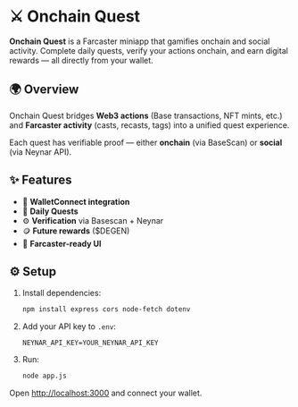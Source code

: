 # ⚔️ Onchain Quest

**Onchain Quest** is a Farcaster miniapp that gamifies onchain and social activity.
Complete daily quests, verify your actions onchain, and earn digital rewards — all directly from your wallet.

## 🌍 Overview

Onchain Quest bridges **Web3 actions** (Base transactions, NFT mints, etc.) and **Farcaster activity** (casts, recasts, tags) into a unified quest experience.

Each quest has verifiable proof — either **onchain** (via BaseScan) or **social** (via Neynar API).

## ✨ Features

- 🔗 **WalletConnect integration**
- 🧩 **Daily Quests**
- ⚙️ **Verification** via Basescan + Neynar
- 🪙 **Future rewards** ($DEGEN)
- 💬 **Farcaster-ready UI**

## ⚙️ Setup

1. Install dependencies:
   ```bash
   npm install express cors node-fetch dotenv
   ```

2. Add your API key to `.env`:
   ```
   NEYNAR_API_KEY=YOUR_NEYNAR_API_KEY
   ```

3. Run:
   ```bash
   node app.js
   ```

Open [http://localhost:3000](http://localhost:3000) and connect your wallet.
